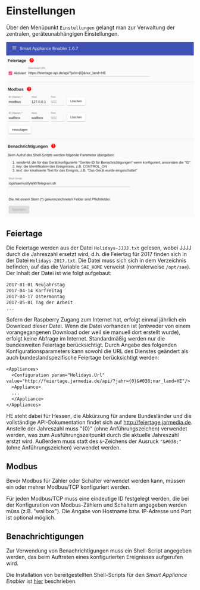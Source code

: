 # Einstellungen

Über den Menüpunkt `Einstellungen` gelangt man zur Verwaltung der zentralen, geräteunabhängigen Einstellungen.

![Einstellungen](../pics/fe/Settings.png)

## Feiertage
<a name="holidays">

Die Feiertage werden aus der Datei `Holidays-JJJJ.txt` gelesen, wobei JJJJ durch die Jahreszahl ersetzt wird, d.h. die Feiertag für 2017 finden sich in der Datei `Holidays-2017.txt`. 
Die Datei muss sich sich in dem Verzeichnis befinden, auf das die Variable `SAE_HOME` verweist (normalerweise `/opt/sae`). 
Der Inhalt der Datei ist wie folgt aufgebaut:
```
2017-01-01 Neujahrstag
2017-04-14 Karfreitag
2017-04-17 Ostermontag
2017-05-01 Tag der Arbeit
...
```
Sofern der Raspberry Zugang zum Internet hat, erfolgt einmal jährlich ein Download dieser Datei. Wenn die Datei vorhanden ist (entweder von einem vorangegangenen Download oder weil sie manuell dort erstellt wurde), erfolgt keine Abfrage im Internet. Standardmäßig werden nur die bundesweiten Feiertage berücksichtigt. Durch Angabe des folgenden Konfigurationsparameters kann sowohl die URL des Dienstes geändert als auch bundeslandspezifische Feiertage berücksichtigt werden:
```
<Appliances>
  <Configuration param="Holidays.Url" value="http://feiertage.jarmedia.de/api/?jahr={0}&#038;nur_land=HE"/>
  <Appliance>
  ...
  </Appliance>
</Appliances>
```
HE steht dabei für Hessen, die Abkürzung für andere Bundesländer und die vollständige API-Dokumentation findet sich auf http://feiertage.jarmedia.de. Anstelle der Jahreszahl muss "{0}" (ohne Anführungszeichen) verwendet werden, was zum Ausführungszeitpunkt durch die aktuelle Jahreszahl erstzt wird. Außerdem muss statt des `&`-Zeichens der Ausruck `"&#038;"` (ohne Anführungszeichen) verwendet werden.


## Modbus
<a name="modbus">

Bevor Modbus für Zähler oder Schalter verwendet werden kann, müssen ein oder mehrer Modbus/TCP konfiguriert werden.

Für jeden Modbus/TCP muss eine eindeutige ID festgelegt werden, die bei der Konfiguration von Modbus-Zählern und Schaltern angegeben werden müss (z.B. "wallbox").
Die Angabe von Hostname bzw. IP-Adresse und Port ist optional möglich.

## Benachrichtigungen
<a name="notifications">

Zur Verwendung von Benachrichtigungen muss ein Shell-Script angegeben werden, das beim Auftreten eines konfigurierten Ereignisses aufgerufen wird.

Die Installation von bereitgestellten Shell-Scripts für den *Smart Appliance Enabler* ist [hier](Installation_DE.md#benachrichtigungen) beschrieben.

